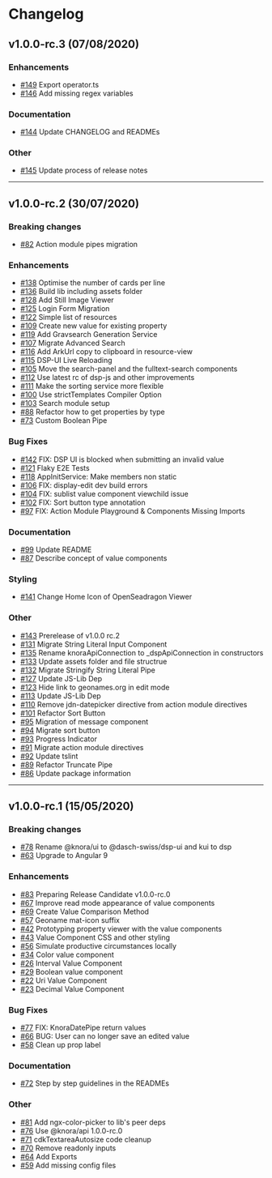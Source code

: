 # Changelog

## v1.0.0-rc.3 (07/08/2020)

### Enhancements

- [#149](https://github.com/dasch-swiss/dsp-ui-lib/pull/149) Export operator.ts
- [#146](https://github.com/dasch-swiss/dsp-ui-lib/pull/146) Add missing regex variables

### Documentation

- [#144](https://github.com/dasch-swiss/dsp-ui-lib/pull/144) Update CHANGELOG and READMEs

### Other

- [#145](https://github.com/dasch-swiss/dsp-ui-lib/pull/145) Update process of release notes

---

## v1.0.0-rc.2 (30/07/2020)

### Breaking changes

- [#82](https://github.com/dasch-swiss/dsp-ui-lib/pull/82) Action module pipes migration

### Enhancements

- [#138](https://github.com/dasch-swiss/dsp-ui-lib/pull/138) Optimise the number of cards per line
- [#136](https://github.com/dasch-swiss/dsp-ui-lib/pull/136) Build lib including assets folder
- [#128](https://github.com/dasch-swiss/dsp-ui-lib/pull/128) Add Still Image Viewer
- [#125](https://github.com/dasch-swiss/dsp-ui-lib/pull/125) Login Form Migration
- [#122](https://github.com/dasch-swiss/dsp-ui-lib/pull/122) Simple list of resources
- [#109](https://github.com/dasch-swiss/dsp-ui-lib/pull/109) Create new value for existing property
- [#119](https://github.com/dasch-swiss/dsp-ui-lib/pull/119) Add Gravsearch Generation Service
- [#107](https://github.com/dasch-swiss/dsp-ui-lib/pull/107) Migrate Advanced Search
- [#116](https://github.com/dasch-swiss/dsp-ui-lib/pull/116) Add ArkUrl copy to clipboard in resource-view
- [#115](https://github.com/dasch-swiss/dsp-ui-lib/pull/115) DSP-UI Live Reloading
- [#105](https://github.com/dasch-swiss/dsp-ui-lib/pull/105) Move the search-panel and the fulltext-search components
- [#112](https://github.com/dasch-swiss/dsp-ui-lib/pull/112) Use latest rc of dsp-js and other improvements
- [#111](https://github.com/dasch-swiss/dsp-ui-lib/pull/111) Make the sorting service more flexible
- [#100](https://github.com/dasch-swiss/dsp-ui-lib/pull/100) Use strictTemplates Compiler Option
- [#103](https://github.com/dasch-swiss/dsp-ui-lib/pull/103) Search module setup
- [#88](https://github.com/dasch-swiss/dsp-ui-lib/pull/88) Refactor how to get properties by type
- [#73](https://github.com/dasch-swiss/dsp-ui-lib/pull/73) Custom Boolean Pipe

### Bug Fixes

- [#142](https://github.com/dasch-swiss/dsp-ui-lib/pull/142) FIX: DSP UI is blocked when submitting an invalid value
- [#121](https://github.com/dasch-swiss/dsp-ui-lib/pull/121) Flaky E2E Tests
- [#118](https://github.com/dasch-swiss/dsp-ui-lib/pull/118) AppInitService: Make members non static
- [#106](https://github.com/dasch-swiss/dsp-ui-lib/pull/106) FIX: display-edit dev build errors
- [#104](https://github.com/dasch-swiss/dsp-ui-lib/pull/104) FIX: sublist value component viewchild issue
- [#102](https://github.com/dasch-swiss/dsp-ui-lib/pull/102) FIX: Sort button type annotation
- [#97](https://github.com/dasch-swiss/dsp-ui-lib/pull/97) FIX: Action Module Playground & Components Missing Imports

### Documentation

- [#99](https://github.com/dasch-swiss/dsp-ui-lib/pull/99) Update README
- [#87](https://github.com/dasch-swiss/dsp-ui-lib/pull/87) Describe concept of value components

### Styling

- [#141](https://github.com/dasch-swiss/dsp-ui-lib/pull/141) Change Home Icon of OpenSeadragon Viewer

### Other

- [#143](https://github.com/dasch-swiss/dsp-ui-lib/pull/143) Prerelease of v1.0.0 rc.2
- [#131](https://github.com/dasch-swiss/dsp-ui-lib/pull/131) Migrate String Literal Input Component
- [#135](https://github.com/dasch-swiss/dsp-ui-lib/pull/135) Rename knoraApiConnection to _dspApiConnection in constructors
- [#133](https://github.com/dasch-swiss/dsp-ui-lib/pull/133) Update assets folder and file structrue
- [#132](https://github.com/dasch-swiss/dsp-ui-lib/pull/132) Migrate Stringify String Literal Pipe
- [#127](https://github.com/dasch-swiss/dsp-ui-lib/pull/127) Update JS-Lib Dep
- [#123](https://github.com/dasch-swiss/dsp-ui-lib/pull/123) Hide link to geonames.org in edit mode
- [#113](https://github.com/dasch-swiss/dsp-ui-lib/pull/113) Update JS-Lib Dep
- [#110](https://github.com/dasch-swiss/dsp-ui-lib/pull/110) Remove jdn-datepicker directive from action module directives
- [#101](https://github.com/dasch-swiss/dsp-ui-lib/pull/101) Refactor Sort Button
- [#95](https://github.com/dasch-swiss/dsp-ui-lib/pull/95) Migration of message component
- [#94](https://github.com/dasch-swiss/dsp-ui-lib/pull/94) Migrate sort button
- [#93](https://github.com/dasch-swiss/dsp-ui-lib/pull/93) Progress Indicator
- [#91](https://github.com/dasch-swiss/dsp-ui-lib/pull/91) Migrate action module directives
- [#92](https://github.com/dasch-swiss/dsp-ui-lib/pull/92) Update tslint 
- [#89](https://github.com/dasch-swiss/dsp-ui-lib/pull/89) Refactor Truncate Pipe
- [#86](https://github.com/dasch-swiss/dsp-ui-lib/pull/86) Update package information

---

## v1.0.0-rc.1 (15/05/2020)

### Breaking changes

- [#78](https://github.com/dasch-swiss/knora-ui-ng-lib/pull/78) Rename @knora/ui to @dasch-swiss/dsp-ui and kui to dsp
- [#63](https://github.com/dasch-swiss/knora-ui-ng-lib/pull/63) Upgrade to Angular 9

### Enhancements

- [#83](https://github.com/dasch-swiss/knora-ui-ng-lib/pull/83) Preparing Release Candidate v1.0.0-rc.0
- [#67](https://github.com/dasch-swiss/knora-ui-ng-lib/pull/67) Improve read mode appearance of value components
- [#69](https://github.com/dasch-swiss/knora-ui-ng-lib/pull/69) Create Value Comparison Method
- [#57](https://github.com/dasch-swiss/knora-ui-ng-lib/pull/57) Geoname mat-icon suffix
- [#42](https://github.com/dasch-swiss/knora-ui-ng-lib/pull/42) Prototyping property viewer with the value components
- [#43](https://github.com/dasch-swiss/knora-ui-ng-lib/pull/43) Value Component CSS and other styling
- [#56](https://github.com/dasch-swiss/knora-ui-ng-lib/pull/56) Simulate productive circumstances locally
- [#34](https://github.com/dasch-swiss/knora-ui-ng-lib/pull/34) Color value component
- [#26](https://github.com/dasch-swiss/knora-ui-ng-lib/pull/26) Interval Value Component
- [#29](https://github.com/dasch-swiss/knora-ui-ng-lib/pull/29) Boolean value component
- [#22](https://github.com/dasch-swiss/knora-ui-ng-lib/pull/22) Uri Value Component
- [#23](https://github.com/dasch-swiss/knora-ui-ng-lib/pull/23) Decimal Value Component

### Bug Fixes

- [#77](https://github.com/dasch-swiss/knora-ui-ng-lib/pull/77) FIX: KnoraDatePipe return values
- [#66](https://github.com/dasch-swiss/knora-ui-ng-lib/pull/66) BUG: User can no longer save an edited value
- [#58](https://github.com/dasch-swiss/knora-ui-ng-lib/pull/58) Clean up prop label

### Documentation

- [#72](https://github.com/dasch-swiss/knora-ui-ng-lib/pull/72) Step by step guidelines in the READMEs

### Other

- [#81](https://github.com/dasch-swiss/knora-ui-ng-lib/pull/81) Add ngx-color-picker to lib's peer deps
- [#76](https://github.com/dasch-swiss/knora-ui-ng-lib/pull/76) Use @knora/api 1.0.0-rc.0
- [#71](https://github.com/dasch-swiss/knora-ui-ng-lib/pull/71) cdkTextareaAutosize code cleanup
- [#70](https://github.com/dasch-swiss/knora-ui-ng-lib/pull/70) Remove readonly inputs
- [#64](https://github.com/dasch-swiss/knora-ui-ng-lib/pull/64) Add Exports
- [#59](https://github.com/dasch-swiss/knora-ui-ng-lib/pull/59) Add missing config files
